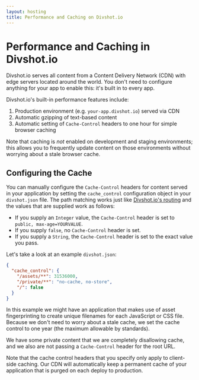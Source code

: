```yaml
---
layout: hosting
title: Performance and Caching on Divshot.io
---
```


# Performance and Caching in Divshot.io

<p class="lead">Divshot.io serves all content from a Content Delivery Network (CDN) with edge servers located
around the world. You don't need to configure anything for your app to enable this: it's built
in to every app.</p>

Divshot.io's built-in performance features include:

1. Production environment (e.g. `your-app.divshot.io`) served via CDN
2. Automatic gzipping of text-based content
3. Automatic setting of `Cache-Control` headers to one hour for simple browser caching

Note that caching is *not* enabled on development and staging environments; this allows you to
frequently update content on those environments without worrying about a stale browser cache.

## Configuring the Cache

You can manually configure the `Cache-Control` headers for content served in your application
by setting the `cache_control` configuration object in your `divshot.json` file. The path matching
works just like [Divshot.io's routing](/guides/routing) and the values that are supplied work
as follows:

* If you supply an `Integer` value, the `Cache-Control` header is set to `public, max-age=YOURVALUE`.
* If you supply `false`, no `Cache-Control` header is set.
* If you supply a `String`, the `Cache-Control` header is set to the exact value you pass.

Let's take a look at an example `divshot.json`:

```json
{
  "cache_control": {
    "/assets/**": 31536000,
    "/private/**": "no-cache, no-store",
    "/": false
  }
}
```

In this example we might have an application that makes use of asset fingerprinting to create unique
filenames for each JavaScript or CSS file. Because we don't need to worry about a stale cache, we set
the cache control to one year (the maximum allowable by standards).

We have some private content that we are completely disallowing cache, and we also are not passing a
`Cache-Control` header for the root URL.

Note that the cache control headers that you specify only apply to client-side caching. Our CDN will
automatically keep a permanent cache of your application that is purged on each deploy to production.